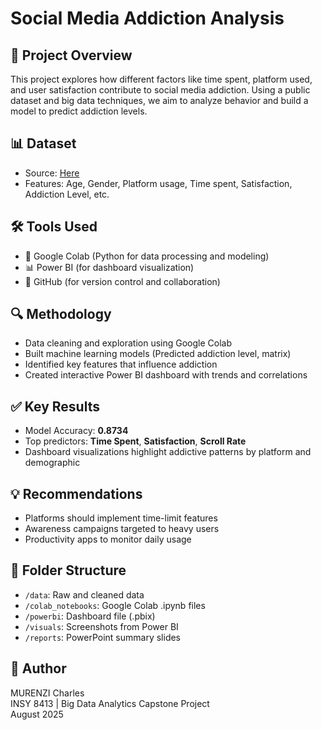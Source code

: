 # Social Media Addiction Analysis

## 📌 Project Overview
This project explores how different factors like time spent, platform used, and user satisfaction contribute to social media addiction. Using a public dataset and big data techniques, we aim to analyze behavior and build a model to predict addiction levels.

## 📊 Dataset
- Source: [Here](https://github.com/haneesha-thasni/Time-wasters-on-social-media-Analysis/blob/main/Time-Wasters%20on%20Social%20Media.csv)
- Features: Age, Gender, Platform usage, Time spent, Satisfaction, Addiction Level, etc.

## 🛠️ Tools Used
- 📒 Google Colab (Python for data processing and modeling)
- 📊 Power BI (for dashboard visualization)
- 📁 GitHub (for version control and collaboration)

## 🔍 Methodology
- Data cleaning and exploration using Google Colab
- Built machine learning models (Predicted addiction level, matrix)
- Identified key features that influence addiction
- Created interactive Power BI dashboard with trends and correlations

## ✅ Key Results
- Model Accuracy: **0.8734**
- Top predictors: **Time Spent**, **Satisfaction**, **Scroll Rate**
- Dashboard visualizations highlight addictive patterns by platform and demographic

## 💡 Recommendations
- Platforms should implement time-limit features
- Awareness campaigns targeted to heavy users
- Productivity apps to monitor daily usage

## 📁 Folder Structure
- `/data`: Raw and cleaned data
- `/colab_notebooks`: Google Colab .ipynb files
- `/powerbi`: Dashboard file (.pbix)
- `/visuals`: Screenshots from Power BI
- `/reports`: PowerPoint summary slides

## 👤 Author
MURENZI Charles  
INSY 8413 | Big Data Analytics Capstone Project  
August 2025
